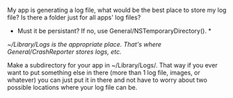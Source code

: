 

My app is generating a log file, what would be the best place to store my log file?  Is there a folder just for all apps' log files?

* Must it be persistant? If no, use General/NSTemporaryDirectory(). *

*~/Library/Logs is the appropriate place. That's where General/CrashReporter stores logs, etc.*

Make a subdirectory for your app in ~/Library/Logs/. That way if you ever want to put something else in there (more than 1 log file, images, or whatever) you can just put it in there and not have to worry about two possible locations where your log file can be.